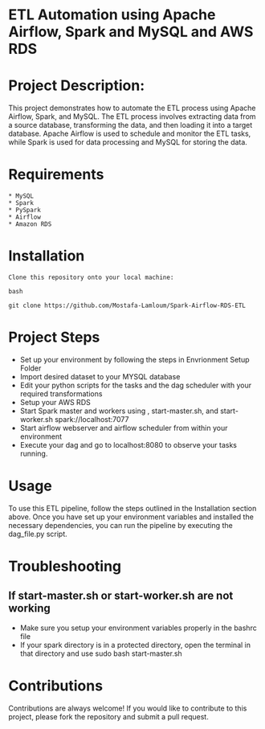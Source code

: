 # ETL Automation using Apache Airflow, Spark and MySQL and AWS RDS

# Project Description:
This project demonstrates how to automate the ETL process using Apache Airflow, Spark, and MySQL. The ETL process involves extracting data from a source database, transforming the data, and then loading it into a target database. Apache Airflow is used to schedule and monitor the ETL tasks, while Spark is used for data processing and MySQL for storing the data. 

# Requirements

    * MySQL
    * Spark
    * PySpark
    * Airflow
    * Amazon RDS

# Installation

    Clone this repository onto your local machine:

    bash

    git clone https://github.com/Mostafa-Lamloum/Spark-Airflow-RDS-ETL


# Project Steps
* Set up your environment by following the steps in Envrionment Setup Folder
* Import desired dataset to your MYSQL database 
* Edit your python scripts for the tasks and the dag scheduler with your required transformations
* Setup your AWS RDS
* Start Spark master and workers using , start-master.sh, and start-worker.sh spark://localhost:7077    
* Start airflow webserver and airflow scheduler from within your environment
* Execute your dag and go to localhost:8080 to observe your tasks running.



# Usage

To use this ETL pipeline, follow the steps outlined in the Installation section above. Once you have set up your environment variables and installed the necessary dependencies, you can run the pipeline by executing the dag_file.py script.

# Troubleshooting 
## If start-master.sh or start-worker.sh are not working   
* Make sure you setup your environment variables properly in the bashrc file 
* If your spark directory is in a protected directory, open the terminal in that directory and use sudo bash start-master.sh



# Contributions

Contributions are always welcome! If you would like to contribute to this project, please fork the repository and submit a pull request.

